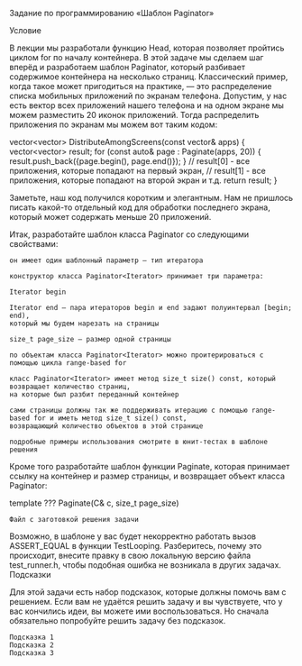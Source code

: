 
Задание по программированию «Шаблон Paginator»
 
Условие

В лекции мы разработали функцию Head, которая позволяет пройтись циклом for по началу контейнера. 
В этой задаче мы сделаем шаг вперёд и разработаем шаблон Paginator, 
который разбивает содержимое контейнера на несколько страниц. 
Классический пример, когда такое может пригодиться на практике, — 
это распределение списка мобильных приложений по экранам телефона. 
Допустим, у нас есть вектор всех приложений нашего телефона и на 
одном экране мы можем разместить 20 иконок приложений. 
Тогда распределить приложения по экранам мы можем вот таким кодом: 

vector<vector<Application>> DistributeAmongScreens(const vector<Application>& apps) {
  vector<vector<Application>> result;
  for (const auto& page : Paginate(apps, 20)) {
    result.push_back({page.begin(), page.end()});
  }
  // result[0] - все приложения, которые попадают на первый экран,
  // result[1] - все приложения, которые попадают на второй экран и т.д.
  return result;
}

Заметьте, наш код получился коротким и элегантным. 
Нам не пришлось писать какой-то отдельный код для обработки последнего экрана, 
который может содержать меньше 20 приложений.

Итак, разработайте шаблон класса Paginator со следующими свойствами: 

    он имеет один шаблонный параметр — тип итератора

    конструктор класса Paginator<Iterator> принимает три параметра: 

    Iterator begin 

    Iterator end — пара итераторов begin и end задают полуинтервал [begin; end), 
	который мы будем нарезать на страницы 

    size_t page_size — размер одной страницы

    по объектам класса Paginator<Iterator> можно проитерироваться с помощью цикла range-based for 

    класс Paginator<Iterator> имеет метод size_t size() const, который возвращает количество страниц, 
	на которые был разбит переданный контейнер 

    сами страницы должны так же поддерживать итерацию с помощью range-based for и иметь метод size_t size() const, 
	возвращающий количество объектов в этой странице 

    подробные примеры использования смотрите в юнит-тестах в шаблоне решения

Кроме того разработайте шаблон функции Paginate, которая принимает ссылку на контейнер и размер страницы, 
и возвращает объект класса Paginator<It>: 

template <typename C> ??? Paginate(C& c, size_t page_size)

 

    Файл с заготовкой решения задачи

 

Возможно, в шаблоне у вас будет некорректно работать вызов ASSERT_EQUAL в функции TestLooping. Разберитесь, 
почему это происходит, внесите правку в свою локальную версию файла test_runner.h, 
чтобы подобная ошибка не возникала в других задачах.
Подсказки

Для этой задачи есть набор подсказок, которые должны помочь вам с решением. 
Если вам не удаётся решить задачу и вы чувствуете, что у вас кончились идеи, 
вы можете ими воспользоваться. Но сначала обязательно попробуйте решить задачу без подсказок.

    Подсказка 1
    Подсказка 2
    Подсказка 3

